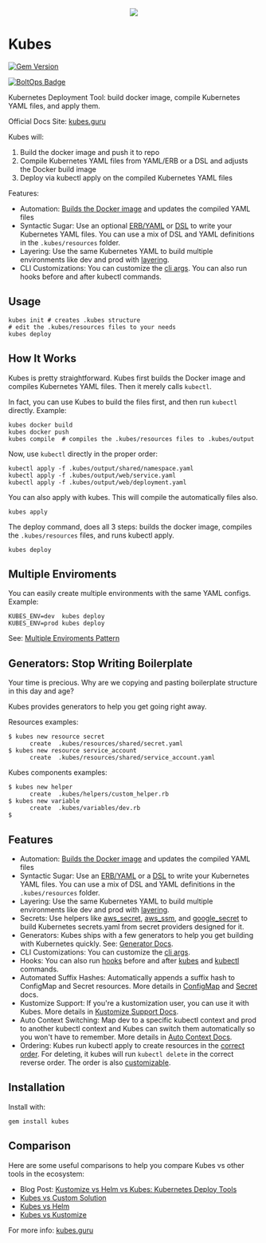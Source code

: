 <div align="center">
  <a href="https://kubes.guru"><img src="https://img.boltops.com/boltops/logos/kubes-black-v1.png" /></a>
</div>

# Kubes

[![Gem Version](https://badge.fury.io/rb/kubes.png)](http://badge.fury.io/rb/kubes)

[![BoltOps Badge](https://img.boltops.com/boltops/badges/boltops-badge.png)](https://www.boltops.com)

Kubernetes Deployment Tool: build docker image, compile Kubernetes YAML files, and apply them.

Official Docs Site: [kubes.guru](https://kubes.guru)

Kubes will:

1. Build the docker image and push it to repo
2. Compile Kubernetes YAML files from YAML/ERB or a DSL and adjusts the Docker build image
3. Deploy via kubectl apply on the compiled Kubernetes YAML files

Features:

* Automation: [Builds the Docker image](docs/docker.md) and updates the compiled YAML files
* Syntactic Sugar: Use an optional [ERB/YAML](docs/yaml.md) or [DSL](docs/dsl.md) to write your Kubernetes YAML files. You can use a mix of DSL and YAML definitions in the `.kubes/resources` folder.
* Layering: Use the same Kubernetes YAML to build multiple environments like dev and prod with [layering](docs/layering.md).
* CLI Customizations: You can customize the [cli args](docs/kubectl.md). You can also run hooks before and after kubectl commands.

## Usage

    kubes init # creates .kubes structure
    # edit the .kubes/resources files to your needs
    kubes deploy

## How It Works

Kubes is pretty straightforward. Kubes first builds the Docker image and compiles Kubernetes YAML files. Then it merely calls `kubectl`.

In fact, you can use Kubes to build the files first, and then run `kubectl` directly. Example:

    kubes docker build
    kubes docker push
    kubes compile  # compiles the .kubes/resources files to .kubes/output

Now, use `kubectl` directly in the proper order:

    kubectl apply -f .kubes/output/shared/namespace.yaml
    kubectl apply -f .kubes/output/web/service.yaml
    kubectl apply -f .kubes/output/web/deployment.yaml

You can also apply with kubes. This will compile the automatically files also.

    kubes apply

The deploy command, does all 3 steps: builds the docker image, compiles the `.kubes/resources` files, and runs kubectl apply.

    kubes deploy

## Multiple Enviroments

You can easily create multiple environments with the same YAML configs. Example:

    KUBES_ENV=dev  kubes deploy
    KUBES_ENV=prod kubes deploy

See: [Multiple Enviroments Pattern](https://kubes.guru/docs/patterns/multiple-envs/)

## Generators: Stop Writing Boilerplate

Your time is precious. Why are we copying and pasting boilerplate structure in this day and age?

Kubes provides generators to help you get going right away.

Resources examples:

    $ kubes new resource secret
          create  .kubes/resources/shared/secret.yaml
    $ kubes new resource service_account
          create  .kubes/resources/shared/service_account.yaml

Kubes components examples:

    $ kubes new helper
          create  .kubes/helpers/custom_helper.rb
    $ kubes new variable
          create  .kubes/variables/dev.rb
    $

## Features

* Automation: [Builds the Docker image](https://kubes.guru/docs/config/docker/) and updates the compiled YAML files
* Syntactic Sugar: Use an [ERB/YAML](https://kubes.guru/docs/yaml/) or a [DSL](https://kubes.guru/docs/dsl/) to write your Kubernetes YAML files. You can use a mix of DSL and YAML definitions in the `.kubes/resources` folder.
* Layering: Use the same Kubernetes YAML to build multiple environments like dev and prod with [layering](https://kubes.guru/docs/layering/).
* Secrets: Use helpers like [aws_secret](https://kubes.guru/docs/helpers/aws/secrets/), [aws_ssm](https://kubes.guru/docs/helpers/aws/ssm/), and [google_secret](https://kubes.guru/docs/helpers/google/secrets/) to build Kubernetes secrets.yaml from secret providers designed for it.
* Generators: Kubes ships with a few generators to help you get building with Kubernetes quickly. See: [Generator Docs](https://kubes.guru/docs/generators/).
* CLI Customizations: You can customize the [cli args](https://kubes.guru/docs/config/args/kubectl/).
* Hooks: You can also run [hooks](https://kubes.guru/docs/config/hooks/) before and after [kubes](https://kubes.guru/docs/config/hooks/kubes/) and [kubectl](https://kubes.guru/docs/config/hooks/kubectl/) commands.
* Automated Suffix Hashes: Automatically appends a suffix hash to ConfigMap and Secret resources. More details in [ConfigMap](https://kubes.guru/docs/dsl/resources/config_map/) and [Secret](https://kubes.guru/docs/dsl/resources/secret/) docs.
* Kustomize Support: If you're a kustomization user, you can use it with Kubes. More details in [Kustomize Support Docs](https://kubes.guru/docs/misc/kustomize/).
* Auto Context Switching: Map dev to a specific kubectl context and prod to another kubectl context and Kubes can switch them automatically so you won't have to remember. More details in [Auto Context Docs](https://kubes.guru/docs/misc/auto-context/).
* Ordering: Kubes run kubectl apply to create resources in the [correct order](https://kubes.guru/docs/intro/ordering/). For deleting, it kubes will run `kubectl delete` in the correct reverse order. The order is also [customizable](https://kubes.guru/docs/intro/ordering/custom/).

## Installation

Install with:

    gem install kubes

## Comparison

Here are some useful comparisons to help you compare Kubes vs other tools in the ecosystem:

* Blog Post: [Kustomize vs Helm vs Kubes: Kubernetes Deploy Tools](https://blog.boltops.com/2020/11/05/kustomize-vs-helm-vs-kubes-kubernetes-deploy-tools)
* [Kubes vs Custom Solution](https://kubes.guru/docs/vs/custom/)
* [Kubes vs Helm](https://kubes.guru/docs/vs/helm/)
* [Kubes vs Kustomize](https://kubes.guru/docs/vs/kustomize/)

For more info: [kubes.guru](https://kubes.guru)
